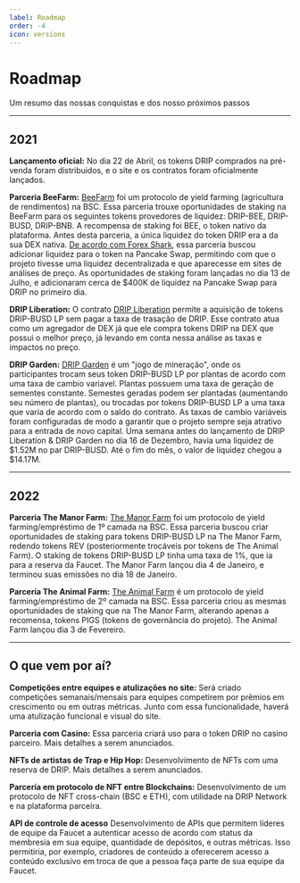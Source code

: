 ```yaml
---
label: Roadmap 
order: -4
icon: versions
---
```


# Roadmap
Um resumo das nossas conquistas e dos nosso próximos passos

---

## 2021
**Lançamento oficial:**
No dia 22 de Abril, os tokens DRIP comprados na pré-venda foram distribuidos, e o site e os contratos foram oficialmente lançados.

**Parceria BeeFarm:**
[ BeeFarm](https://app.beefarm.finance) foi um protocolo de yield farming (agricultura de rendimentos) na BSC. Essa parceria trouxe oportunidades de staking na BeeFarm para os seguintes tokens provedores de liquidez: DRIP-BEE, DRIP-BUSD, DRIP-BNB. A recompensa de staking foi BEE, o token nativo da plataforma.
Antes desta parceria, a única liquidez do token DRIP era a da sua DEX nativa. [De acordo com Forex Shark](https://web.archive.org/web/20210629160630/https://forexshark.medium.com/history-in-the-making-2fbb4b3c44d1), essa parceria buscou adicionar liquidez para o token na Pancake Swap, permitindo com que o projeto tivesse uma liquidez decentralizada e que aparecesse em sites de análises de preço.
As oportunidades de staking foram lançadas no dia 13 de Julho, e adicionaram cerca de $400K de liquidez na Pancake Swap para DRIP no primeiro dia.

**DRIP Liberation:**
O contrato [DRIP Liberation](https://themanor.farm/dripliberation) permite a aquisição de tokens DRIP-BUSD LP sem pagar a taxa de trasação de DRIP. Esse contrato atua como um agregador de DEX já que ele compra tokens DRIP na DEX que possui o melhor preço, já levando em conta nessa análise as taxas e impactos no preço. 

**DRIP Garden:**
[DRIP Garden](https://themanor.farm/garden) é um "jogo de mineração", onde os participantes trocam seus token DRIP-BUSD LP por plantas de acordo com uma taxa de cambio variavel. Plantas possuem uma taxa de geração de sementes constante. Semestes geradas podem ser plantadas (aumentando seu número de plantas), ou trocadas por tokens DRIP-BUSD LP a uma taxa que varia de acordo com o saldo do contrato. As taxas de cambio variáveis foram configuradas de modo a garantir que o projeto sempre seja atrativo para a entrada de novo capital.
Uma semana antes do lançamento de DRIP Liberation & DRIP Garden no dia 16 de Dezembro, havia uma liquidez de $1.52M no par DRIP-BUSD. Até o fim do mês, o valor de liquidez chegou a $14.17M.

---
## 2022

**Parceria The Manor Farm:**
[ The Manor Farm](https://themanor.farm) foi um protocolo de yield farming/empréstimo de 1º camada na BSC. Essa parceria buscou criar oportunidades de staking para tokens DRIP-BUSD LP na The Manor Farm, redendo tokens REV (posteriormente trocáveis por tokens de The Animal Farm). O staking de tokens DRIP-BUSD LP tinha uma taxa de 1%, que ia para a reserva da Faucet. The Manor Farm lançou dia 4 de Janeiro, e terminou suas emissões no dia 18 de Janeiro.

**Parceria The Animal Farm:**
[ The Animal Farm](https://theanimal.farm) é um protocolo de yield farming/empréstimo de 2º camada na BSC. Essa parceria criou as mesmas oportunidades de staking que na The Manor Farm, alterando apenas a recomensa, tokens PIGS (tokens de governância do projeto). The Animal Farm lançou dia 3 de Fevereiro.


---
## O que vem por aí?
**Competições entre equipes e atulizações no site:**
Será criado competições semanais/mensais para equipes competirem por prêmios em crescimento ou em outras métricas. Junto com essa funcionalidade, haverá uma atulização funcional e visual do site.

**Parceria com Casino:**
Essa parceria criará uso para o token DRIP no casino parceiro. Mais detalhes a serem anunciados.

**NFTs de artistas de Trap e Hip Hop:**
Desenvolvimento de NFTs com uma reserva de DRIP. Mais detalhes a serem anunciados.

**Parceria em protocolo de NFT entre Blockchains:**
Desenvolvimento de um protocolo de NFT cross-chain (BSC e ETH), com utilidade na DRIP Network e na plataforma parceira.

**API de controle de acesso**
Desenvolvimento de APIs que permitem líderes de equipe da Faucet a autenticar acesso de acordo com status da membresia em sua equipe, quantidade de depósitos, e outras métricas. Isso permitiria, por exemplo, criadores de conteúdo a oferecerem acesso a conteúdo exclusivo em troca de que a pessoa faça parte de sua equipe da Faucet.  
